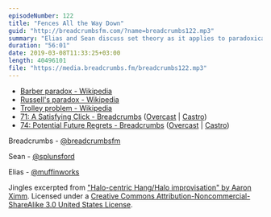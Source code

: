 ```yaml
---
episodeNumber: 122
title: "Fences All the Way Down"
guid: "http://breadcrumbsfm.com/?name=breadcrumbs122.mp3"
summary: "Elias and Sean discuss set theory as it applies to paradoxical barbers and ethical dilemmas."
duration: "56:01"
date: 2019-03-08T11:33:25+03:00
length: 40496101
file: "https://media.breadcrumbs.fm/breadcrumbs122.mp3"
---
```


- [Barber paradox - Wikipedia](https://en.wikipedia.org/wiki/Barber_paradox)
- [Russell's paradox - Wikipedia](https://en.wikipedia.org/wiki/Russell%27s_paradox)
- [Trolley problem - Wikipedia](https://en.wikipedia.org/wiki/Trolley_problem?wprov=sfti1)
- [71: A Satisfying Click - Breadcrumbs](http://breadcrumbsfm.com/?name=breadcrumbs71.mp3) ([Overcast](https://overcast.fm/+LlyqpbxA0) | [Castro](https://castro.fm/episode/5SPL3S))
- [74: Potential Future Regrets - Breadcrumbs](http://breadcrumbsfm.com/?name=breadcrumbs74.mp3) ([Overcast](https://overcast.fm/+LlyrItXJk) | [Castro](https://castro.fm/episode/EVEvHR))

Breadcrumbs - [@breadcrumbsfm](https://twitter.com/breadcrumbsfm)

Sean - [@splunsford](https://twitter.com/splunsford)

Elias - [@muffinworks](https://twitter.com/muffinworks)

Jingles excerpted from ["Halo-centric Hang/Halo improvisation" by Aaron Ximm](http://freemusicarchive.org/music/aaron_ximm/handpans_and_the_hang/). Licensed under a [Creative Commons Attribution-Noncommercial-ShareAlike 3.0 United States License](http://creativecommons.org/licenses/by-nc-sa/3.0/us/).